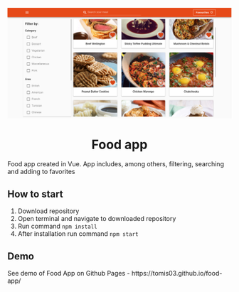 <p align="center"><img max-width="500" src="https://github.com/Tomis03/repos-images/blob/master/food_app.png" alt="Food app"></p>
<h1 align="center">Food app</h1>
<p>Food app created in Vue. App includes, among others, filtering, searching and adding to favorites</p>
<h2>How to start</h2>
<ol>
<li>Download repository</li>
<li>Open terminal and navigate to downloaded repository</li>
<li>Run command <code>npm install</code></li>
<li>After installation run command <code>npm start</code></li>
</ol>
<h2>Demo</h2>
See demo of Food App on Github Pages - https://tomis03.github.io/food-app/

